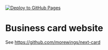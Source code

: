 [![Deploy to GitHub Pages](https://github.com/morewings/links/actions/workflows/pages.yml/badge.svg)](https://github.com/morewings/next-card/actions/workflows/pages.yml)

# Business card website

See https://github.com/morewings/next-card
